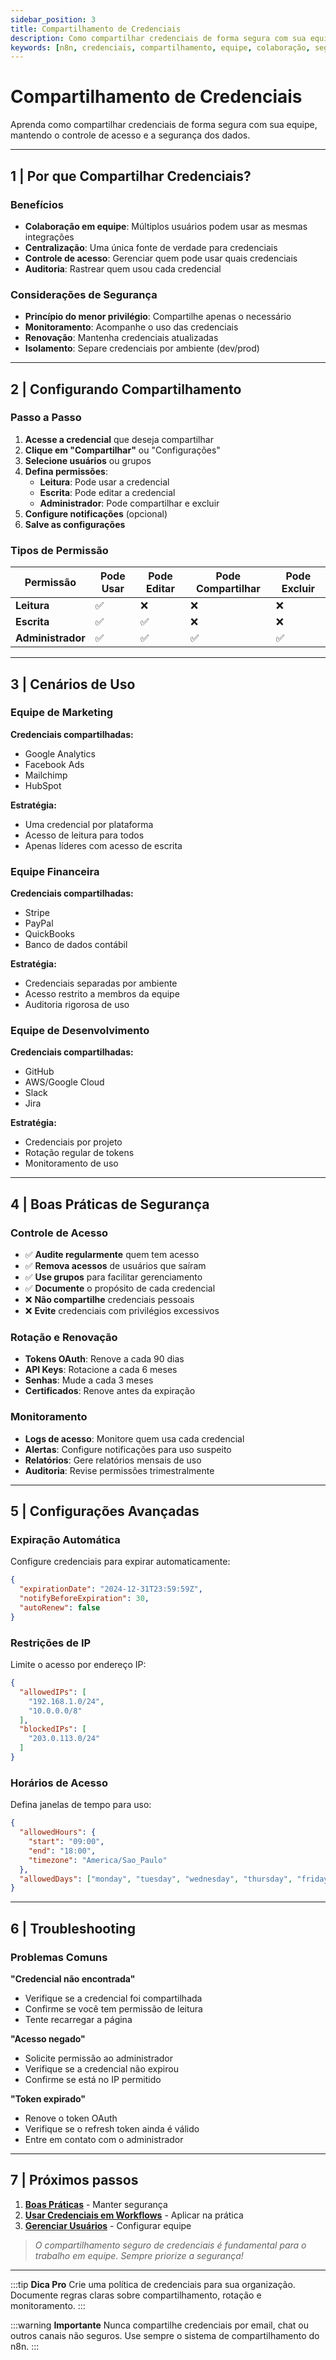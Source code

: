 ```yaml
---
sidebar_position: 3
title: Compartilhamento de Credenciais
description: Como compartilhar credenciais de forma segura com sua equipe no n8n
keywords: [n8n, credenciais, compartilhamento, equipe, colaboração, segurança]
---
```



#  Compartilhamento de Credenciais

Aprenda como compartilhar credenciais de forma segura com sua equipe, mantendo o controle de acesso e a segurança dos dados.

---

##  1 | Por que Compartilhar Credenciais?

###  Benefícios

- **Colaboração em equipe**: Múltiplos usuários podem usar as mesmas integrações
- **Centralização**: Uma única fonte de verdade para credenciais
- **Controle de acesso**: Gerenciar quem pode usar quais credenciais
- **Auditoria**: Rastrear quem usou cada credencial

###  Considerações de Segurança

- **Princípio do menor privilégio**: Compartilhe apenas o necessário
- **Monitoramento**: Acompanhe o uso das credenciais
- **Renovação**: Mantenha credenciais atualizadas
- **Isolamento**: Separe credenciais por ambiente (dev/prod)

---

##  2 | Configurando Compartilhamento

###  Passo a Passo

1. **Acesse a credencial** que deseja compartilhar
2. **Clique em "Compartilhar"** ou "Configurações"
3. **Selecione usuários** ou grupos
4. **Defina permissões**:
   - **Leitura**: Pode usar a credencial
   - **Escrita**: Pode editar a credencial
   - **Administrador**: Pode compartilhar e excluir
5. **Configure notificações** (opcional)
6. **Salve as configurações**

###  Tipos de Permissão

| Permissão | Pode Usar | Pode Editar | Pode Compartilhar | Pode Excluir |
|-----------|-----------|-------------|-------------------|--------------|
| **Leitura** | ✅ | ❌ | ❌ | ❌ |
| **Escrita** | ✅ | ✅ | ❌ | ❌ |
| **Administrador** | ✅ | ✅ | ✅ | ✅ |

---

##  3 | Cenários de Uso

###  Equipe de Marketing

**Credenciais compartilhadas:**
- Google Analytics
- Facebook Ads
- Mailchimp
- HubSpot

**Estratégia:**
- Uma credencial por plataforma
- Acesso de leitura para todos
- Apenas líderes com acesso de escrita

###  Equipe Financeira

**Credenciais compartilhadas:**
- Stripe
- PayPal
- QuickBooks
- Banco de dados contábil

**Estratégia:**
- Credenciais separadas por ambiente
- Acesso restrito a membros da equipe
- Auditoria rigorosa de uso

###  Equipe de Desenvolvimento

**Credenciais compartilhadas:**
- GitHub
- AWS/Google Cloud
- Slack
- Jira

**Estratégia:**
- Credenciais por projeto
- Rotação regular de tokens
- Monitoramento de uso

---

##  4 | Boas Práticas de Segurança

###  Controle de Acesso

- ✅ **Audite regularmente** quem tem acesso
- ✅ **Remova acessos** de usuários que saíram
- ✅ **Use grupos** para facilitar gerenciamento
- ✅ **Documente** o propósito de cada credencial
- ❌ **Não compartilhe** credenciais pessoais
- ❌ **Evite** credenciais com privilégios excessivos

###  Rotação e Renovação

- **Tokens OAuth**: Renove a cada 90 dias
- **API Keys**: Rotacione a cada 6 meses
- **Senhas**: Mude a cada 3 meses
- **Certificados**: Renove antes da expiração

###  Monitoramento

- **Logs de acesso**: Monitore quem usa cada credencial
- **Alertas**: Configure notificações para uso suspeito
- **Relatórios**: Gere relatórios mensais de uso
- **Auditoria**: Revise permissões trimestralmente

---

##  5 | Configurações Avançadas

###  Expiração Automática

Configure credenciais para expirar automaticamente:

```json
{
  "expirationDate": "2024-12-31T23:59:59Z",
  "notifyBeforeExpiration": 30,
  "autoRenew": false
}
```

###  Restrições de IP

Limite o acesso por endereço IP:

```json
{
  "allowedIPs": [
    "192.168.1.0/24",
    "10.0.0.0/8"
  ],
  "blockedIPs": [
    "203.0.113.0/24"
  ]
}
```

###  Horários de Acesso

Defina janelas de tempo para uso:

```json
{
  "allowedHours": {
    "start": "09:00",
    "end": "18:00",
    "timezone": "America/Sao_Paulo"
  },
  "allowedDays": ["monday", "tuesday", "wednesday", "thursday", "friday"]
}
```

---

##  6 | Troubleshooting

###  Problemas Comuns

**"Credencial não encontrada"**
- Verifique se a credencial foi compartilhada
- Confirme se você tem permissão de leitura
- Tente recarregar a página

**"Acesso negado"**
- Solicite permissão ao administrador
- Verifique se a credencial não expirou
- Confirme se está no IP permitido

**"Token expirado"**
- Renove o token OAuth
- Verifique se o refresh token ainda é válido
- Entre em contato com o administrador

---

##  7 | Próximos passos

1. **[Boas Práticas](./boas-praticas)** - Manter segurança
2. **[Usar Credenciais em Workflows](../execucoes/componentes-execucoes)** - Aplicar na prática
3. **[Gerenciar Usuários](../usuarios-permissoes)** - Configurar equipe

> *O compartilhamento seguro de credenciais é fundamental para o trabalho em equipe. Sempre priorize a segurança!*

---

:::tip **Dica Pro**
Crie uma política de credenciais para sua organização. Documente regras claras sobre compartilhamento, rotação e monitoramento.
:::

:::warning **Importante**
Nunca compartilhe credenciais por email, chat ou outros canais não seguros. Use sempre o sistema de compartilhamento do n8n.
::: 
